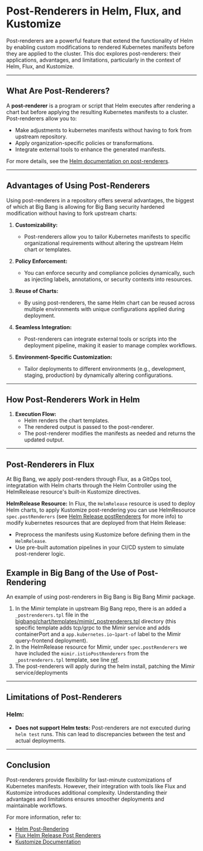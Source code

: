 # Post-Renderers in Helm, Flux, and Kustomize

Post-renderers are a powerful feature that extend the functionality of Helm by enabling custom modifications to rendered Kubernetes manifests before they are applied to the cluster. This doc explores post-renderers: their applications, advantages, and limitations, particularly in the context of Helm, Flux, and Kustomize.

---

## What Are Post-Renderers?

A **post-renderer** is a program or script that Helm executes after rendering a chart but before applying the resulting Kubernetes manifests to a cluster. Post-renderers allow you to:

- Make adjustments to kubernetes manifests without having to fork from upstream repository.
- Apply organization-specific policies or transformations.
- Integrate external tools to enhance the generated manifests.

For more details, see the [Helm documentation on post-renderers](https://helm.sh/docs/topics/advanced/#post-rendering).

---

## Advantages of Using Post-Renderers

Using post-renderers in a repository offers several advantages, the biggest of which at Big Bang is allowing for Big Bang security hardened modification without having to fork upstream charts:

1. **Customizability:**
   - Post-renderers allow you to tailor Kubernetes manifests to specific organizational requirements without altering the upstream Helm chart or templates.

2. **Policy Enforcement:**
   - You can enforce security and compliance policies dynamically, such as injecting labels, annotations, or security contexts into resources.

3. **Reuse of Charts:**
   - By using post-renderers, the same Helm chart can be reused across multiple environments with unique configurations applied during deployment.

4. **Seamless Integration:**
   - Post-renderers can integrate external tools or scripts into the deployment pipeline, making it easier to manage complex workflows.

5. **Environment-Specific Customization:**
   - Tailor deployments to different environments (e.g., development, staging, production) by dynamically altering configurations.

---

## How Post-Renderers Work in Helm

1. **Execution Flow:**
   - Helm renders the chart templates.
   - The rendered output is passed to the post-renderer.
   - The post-renderer modifies the manifests as needed and returns the updated output.

---

## Post-Renderers in Flux

At Big Bang, we apply post-renders through Flux, as a GitOps tool, integratation with Helm charts through the Helm Controller using the HelmRelease resource's built-in Kustomize directives.

**HelmRelease Resource:**
   In Flux, the `HelmRelease` resource is used to deploy Helm charts, to apply Kustomize post-rendering you can use HelmResource `spec.postRenderers` (see [Helm Release postRenderers](https://fluxcd.io/flux/components/helm/helmreleases/#post-renderers) for more info) to modify kubernetes resources that are deployed from that Helm Release:
   - Preprocess the manifests using Kustomize before defining them in the `HelmRelease`.
   - Use pre-built automation pipelines in your CI/CD system to simulate post-renderer logic.

## Example in Big Bang of the Use of Post-Rendering 
An example of using post-renderers in Big Bang is Big Bang Mimir package. 

1. In the Mimir template in upstream Big Bang repo, there is an added a `_postrenderers.tpl` file in the [bigbang/chart/templates/mimir/_postrenderers.tpl](https://repo1.dso.mil/big-bang/bigbang/-/blob/epic-414/mimir-sandbox/chart/templates/mimir/_postrenderers.tpl?ref_type=heads) directory (this specific template adds tcp/grpc to the Mimir service and adds containerPort and a `app.kubernetes.io~1part-of` label to the Mimir query-frontend deployment).
2. In the HelmRelease resource for Mimir, under `spec.postRenderers` we have included the `mimir.istioPostRenderers` from the `_postrenderers.tpl` template, see line [ref](https://repo1.dso.mil/big-bang/bigbang/-/blob/epic-414/mimir-sandbox/chart/templates/mimir/helmrelease.yaml?ref_type=heads#L42).
3. The post-renderers will apply during the helm install, patching the Mimir service/deployments

---

## Limitations of Post-Renderers

### Helm:
- **Does not support Helm tests:** Post-renderers are not executed during `helm test` runs. This can lead to discrepancies between the test and actual deployments.

---

## Conclusion

Post-renderers provide flexibility for last-minute customizations of Kubernetes manifests. However, their integration with tools like Flux and Kustomize introduces additional complexity. Understanding their advantages and limitations ensures smoother deployments and maintainable workflows.

For more information, refer to:
- [Helm Post-Rendering](https://helm.sh/docs/topics/advanced/#post-rendering)
- [Flux Helm Release Post Renderers](https://fluxcd.io/flux/components/helm/helmreleases/#post-renderers)
- [Kustomize Documentation](https://kustomize.io/)
